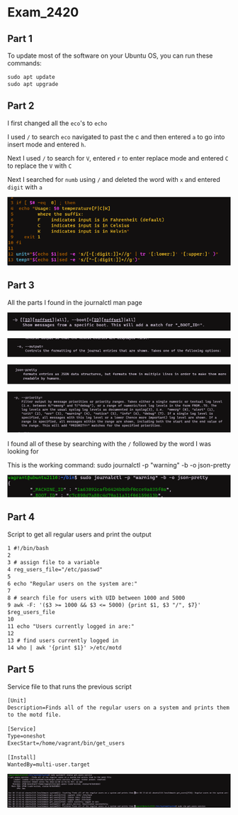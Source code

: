 # Exam_2420

## Part 1

To update most of the software on your Ubuntu OS, you can run these commands:

    sudo apt update
    sudo apt upgrade

## Part 2

I first changed all the `eco`'s to `echo`

I used `/` to search `eco` navigated to past the c and then entered `a` to go into insert mode and entered `h`.

Next I used `/` to search for `V`, entered `r` to enter replace mode and entered `C` to replace the `V` with `C`

Next I searched for `numb` using `/` and deleted the word with `x` and entered `digit` with `a`

![Part 2](./images/part2.png)

## Part 3

All the parts I found in the journalctl man page

![boot](./images/part3_boot.png)

![output](./images/part3_output.png)

![json_pretty](./images/part3_json_pretty.png)

![priority](./images/part3_priority.png)

I found all of these by searching with the `/` followed by the word I was looking for

This is the working command: sudo journalctl -p "warning" -b -o json-pretty

![part3_success](./images/part3_success.png)

## Part 4

Script to get all regular users and print the output

    1 #!/bin/bash
    2
    3 # assign file to a variable
    4 reg_users_file="/etc/passwd"
    5
    6 echo "Regular users on the system are:"
    7
    8 # search file for users with UID between 1000 and 5000
    9 awk -F: '($3 >= 1000 && $3 <= 5000) {print $1, $3 "/", $7}' $reg_users_file
    10
    11 echo "Users currently logged in are:"
    12
    13 # find users currently logged in
    14 who | awk '{print $1}' >/etc/motd

## Part 5

Service file to that runs the previous script

    [Unit]
    Description=Finds all of the regular users on a system and prints them to the motd file.

    [Service]
    Type=oneshot
    ExecStart=/home/vagrant/bin/get_users

    [Install]
    WantedBy=multi-user.target

![part5_success](./images/part5_success.png)





